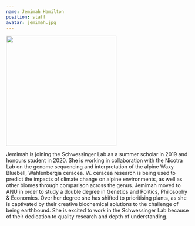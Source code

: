 ```yaml
---
name: Jemimah Hamilton
position: staff
avatar: jemimah.jpg
---
```


<img width="300" src="{{site.baseurl}}/images/people/{{page.avatar}}" data-action="zoom">

Jemimah is joining the Schwessinger Lab as a summer scholar in 2019 and honours student in 2020. She is working in collaboration with the Nicotra Lab on the genome sequencing and interpretation of the alpine Waxy Bluebell, Wahlenbergia ceracea. W. ceracea research is being used to predict the impacts of climate change on alpine environments, as well as other biomes through comparison across the genus.
Jemimah moved to ANU in order to study a double degree in Genetics and Politics, Philosophy & Economics. Over her degree she has shifted to prioritising plants, as she is captivated by their creative biochemical solutions to the challenge of being earthbound. She is excited to work in the Schwessinger Lab because of their dedication to quality research and depth of understanding.
 

